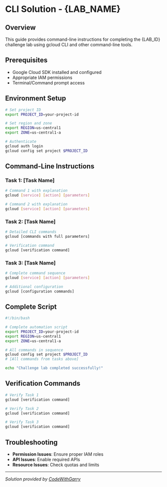 # CLI Solution - {LAB_NAME}

## Overview
This guide provides command-line instructions for completing the {LAB_ID} challenge lab using gcloud CLI and other command-line tools.

## Prerequisites
- Google Cloud SDK installed and configured
- Appropriate IAM permissions
- Terminal/Command prompt access

## Environment Setup
```bash
# Set project ID
export PROJECT_ID=your-project-id

# Set region and zone
export REGION=us-central1
export ZONE=us-central1-a

# Authenticate
gcloud auth login
gcloud config set project $PROJECT_ID
```

## Command-Line Instructions

### Task 1: [Task Name]
```bash
# Command 1 with explanation
gcloud [service] [action] [parameters]

# Command 2 with explanation  
gcloud [service] [action] [parameters]
```

### Task 2: [Task Name]
```bash
# Detailed CLI commands
gcloud [commands with full parameters]

# Verification command
gcloud [verification command]
```

### Task 3: [Task Name]
```bash
# Complete command sequence
gcloud [service] [action] [parameters]

# Additional configuration
gcloud [configuration commands]
```

## Complete Script
```bash
#!/bin/bash

# Complete automation script
export PROJECT_ID=your-project-id
export REGION=us-central1
export ZONE=us-central1-a

# All commands in sequence
gcloud config set project $PROJECT_ID
# [All commands from tasks above]

echo "Challenge lab completed successfully!"
```

## Verification Commands
```bash
# Verify Task 1
gcloud [verification command]

# Verify Task 2  
gcloud [verification command]

# Verify Task 3
gcloud [verification command]
```

## Troubleshooting
- **Permission Issues**: Ensure proper IAM roles
- **API Issues**: Enable required APIs
- **Resource Issues**: Check quotas and limits

---
*Solution provided by [CodeWithGarry](https://github.com/codewithgarry)*
